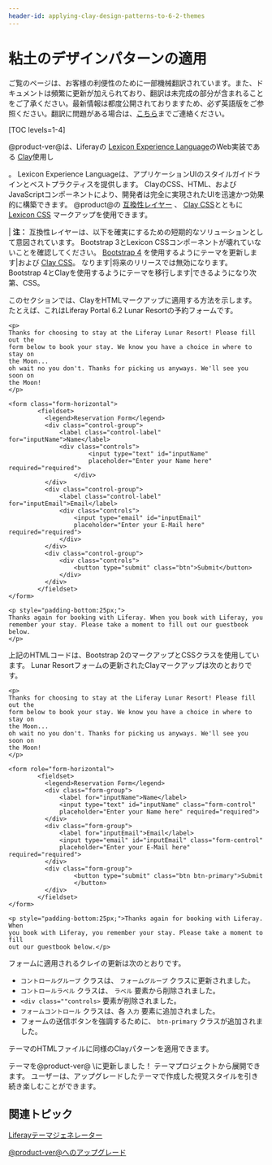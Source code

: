 ```yaml
---
header-id: applying-clay-design-patterns-to-6-2-themes
---
```


# 粘土のデザインパターンの適用

<p class="alert alert-info"><span class="wysiwyg-color-blue120">ご覧のページは、お客様の利便性のために一部機械翻訳されています。また、ドキュメントは頻繁に更新が加えられており、翻訳は未完成の部分が含まれることをご了承ください。最新情報は都度公開されておりますため、必ず英語版をご参照ください。翻訳に問題がある場合は、<a href="mailto:support-content-jp@liferay.com">こちら</a>までご連絡ください。</span></p>

[TOC levels=1-4]

@product-ver@は、Liferayの [Lexicon Experience Language](https://lexicondesign.io/)のWeb実装である [Clay](https://liferay.github.io/clay/)使用し

 。 Lexicon Experience Languageは、アプリケーションUIのスタイルガイドラインとベストプラクティスを提供します。 ClayのCSS、HTML、およびJavaScriptコンポーネントにより、開発者は完全に実現されたUIを迅速かつ効果的に構築できます。 @product@の [互換性レイヤー](/docs/7-1/tutorials/-/knowledge_base/t/using-the-bootstrap-3-lexicon-css-compatibility-layer) 、 [Clay CSS](https://clayui.com/)とともに [Lexicon CSS](https://lexiconcss.wedeploy.io/) マークアップを使用できます。</p> 

| **注：** 互換性レイヤーは、以下を確実にするための短期的なソリューションとして意図されています。 Bootstrap 3とLexicon CSSコンポーネントが壊れていないことを確認してください。 [Bootstrap 4](https://getbootstrap.com/docs/4.3/migration/) を使用するようにテーマを更新します|および [Clay CSS](https://clayui.com/docs/css-framework/scss.html)。 なります|将来のリリースでは無効になります。 Bootstrap 4とClayを使用するようにテーマを移行します|できるようになり次第、CSS。

このセクションでは、ClayをHTMLマークアップに適用する方法を示します。 たとえば、これはLiferay Portal 6.2 Lunar Resortの予約フォームです。

    <p>
    Thanks for choosing to stay at the Liferay Lunar Resort! Please fill out the 
    form below to book your stay. We know you have a choice in where to stay on 
    the Moon... 
    oh wait no you don't. Thanks for picking us anyways. We'll see you soon on 
    the Moon!
    </p>
    
    <form class="form-horizontal">
            <fieldset>
              <legend>Reservation Form</legend>
              <div class="control-group">
                  <label class="control-label" for="inputName">Name</label>
                  <div class="controls">
                          <input type="text" id="inputName"
                          placeholder="Enter your Name here" required="required">
                      </div>
              </div>
              <div class="control-group">
                  <label class="control-label" for="inputEmail">Email</label>
                  <div class="controls">
                      <input type="email" id="inputEmail"
                      placeholder="Enter your E-Mail here" required="required">
                  </div>
              </div>
              <div class="control-group">
                  <div class="controls">
                      <button type="submit" class="btn">Submit</button>
                  </div>
              </div>
            </fieldset>
    </form>
    
    <p style="padding-bottom:25px;">
    Thanks again for booking with Liferay. When you book with Liferay, you 
    remember your stay. Please take a moment to fill out our guestbook below. 
    </p>
    

上記のHTMLコードは、Bootstrap 2のマークアップとCSSクラスを使用しています。 Lunar Resortフォームの更新されたClayマークアップは次のとおりです。

    <p>
    Thanks for choosing to stay at the Liferay Lunar Resort! Please fill out the 
    form below to book your stay. We know you have a choice in where to stay on 
    the Moon... 
    oh wait no you don't. Thanks for picking us anyways. We'll see you soon on 
    the Moon!
    </p>
    
    <form role="form-horizontal">
            <fieldset>
              <legend>Reservation Form</legend>
              <div class="form-group">
                  <label for="inputName">Name</label>
                  <input type="text" id="inputName" class="form-control"
                  placeholder="Enter your Name here" required="required">
              </div>
              <div class="form-group">
                  <label for="inputEmail">Email</label>
                  <input type="email" id="inputEmail" class="form-control"
                  placeholder="Enter your E-Mail here" required="required">
              </div>
              <div class="form-group">
                      <button type="submit" class="btn btn-primary">Submit
                      </button>
              </div>
            </fieldset>
    </form>
    
    <p style="padding-bottom:25px;">Thanks again for booking with Liferay. When 
    you book with Liferay, you remember your stay. Please take a moment to fill 
    out our guestbook below.</p>
    

フォームに適用されるクレイの更新は次のとおりです。

  - `コントロールグループ` クラスは、 `フォームグループ` クラスに更新されました。
  - `コントロールラベル` クラスは、 `ラベル` 要素から削除されました。
  - `<div class=""controls>` 要素が削除されました。
  - `フォームコントロール` クラスは、各 `入力` 要素に追加されました。
  - フォームの送信ボタンを強調するために、 `btn-primary` クラスが追加されました。

テーマのHTMLファイルに同様のClayパターンを適用できます。

テーマを@product-ver@ \に更新しました！ テーマプロジェクトから展開できます。 ユーザーは、アップグレードしたテーマで作成した視覚スタイルを引き続き楽しむことができます。



## 関連トピック

[Liferayテーマジェネレーター](/docs/7-1/tutorials/-/knowledge_base/t/creating-themes)

[@product-ver@へのアップグレード](/docs/7-1/deploy/-/knowledge_base/d/upgrading-to-liferay-71)
